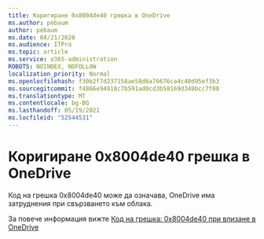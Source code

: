 ```yaml
---
title: Коригиране 0x8004de40 грешка в OneDrive
ms.author: pebaum
author: pebaum
ms.date: 04/21/2020
ms.audience: ITPro
ms.topic: article
ms.service: o365-administration
ROBOTS: NOINDEX, NOFOLLOW
localization_priority: Normal
ms.openlocfilehash: f30b2f7d237158ae58d6a76676ca4c40d95ef3b3
ms.sourcegitcommit: f4866e94918c7b591ad0cd3b58169d340bcc7f00
ms.translationtype: MT
ms.contentlocale: bg-BG
ms.lasthandoff: 05/19/2021
ms.locfileid: "52544531"
---
```

# <a name="fix-0x8004de40-error-in-onedrive"></a>Коригиране 0x8004de40 грешка в OneDrive

Код на грешка 0x8004de40 може да означава, OneDrive има затруднения при свързването към облака. 

За повече информация вижте [Код на грешка: 0x8004de40 при влизане в OneDrive](/sharepoint/troubleshoot/administration/error-0x8004de40-in-onedrive)